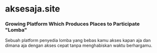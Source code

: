 # aksesaja.site

### Growing Platform Which Produces Places to Participate "Lomba"

Sebuah platform penyedia lomba yang bebas kamu akses kapan aja dan dimana aja dengan akses cepat tanpa menghabiskan waktu berhargamu.
